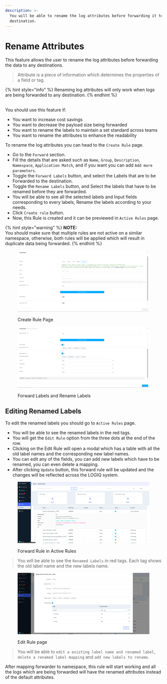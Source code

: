```yaml
---
description: >-
  You will be able to rename the log attributes before forwarding it to any
  destination.
---
```


# Rename Attributes

This feature allows the user to rename the log attributes before forwarding the data to any destinations.

> Attribute is a piece of information which determines the properties of a field or tag.

{% hint style="info" %}
Renaming log attributes will only work when logs are being forwarded to any destination.
{% endhint %}

\
You should use this feature if:

* You want to increase cost savings
* You want to decrease the payload size being forwarded
* You want to rename the labels to maintain a set standard across teams
* You want to rename the attributes to enhance the readability&#x20;

To rename the log attributes you can head to the `Create Rule` page.

* Go to the `Forward` section.
* Fill the details that are asked such as `Name`, `Group`, `Description`, `Namespace`, `Application Match`, and if you want you can add `Add more parameters`.
* Toggle the `Forward Labels` button, and select the Labels that are to be Forwarded to the destination.
* Toggle the `Rename Labels` button, and Select the labels that have to be renamed before they are forwarded.
* You will be able to see all the selected labels and Input fields corresponding to every labels, Rename the labels according to your needs.
* Click `Create rule` button.
* Now, this Rule is created and it can be previewed in `Active Rules` page.

{% hint style="warning" %}
**NOTE:**\
You should make sure that multiple rules are not active on a similar namespace, otherwise, both rules will be applied which will result in duplicate data being forwarded.&#x20;
{% endhint %}

<figure><img src="../.gitbook/assets/Screenshot from 2023-01-02 18-27-48.png" alt=""><figcaption><p>Create Rule Page</p></figcaption></figure>

<figure><img src="../.gitbook/assets/Screenshot from 2023-01-02 19-00-52.png" alt=""><figcaption><p>Forward Labels and Rename Labels</p></figcaption></figure>

## Editing Renamed Labels

To edit the renamed labels you should go to `Active Rules` page.

* You will be able to see the renamed labels in the red tags.
* You will get the `Edit Rule` option from the three dots at the end of the row.
* Clicking on the Edit Rule will open a modal which has a table with all the old label names and the corresponding new label names.
* You can edit any of the fields, you can add new labels which have to be renamed, you can even delete a mapping.
* After clicking `Update` button, this forward rule will be updated and the changes will be reflected across the LOGIQ system.&#x20;

<figure><img src="../.gitbook/assets/Screenshot from 2023-01-02 19-22-44 (1).png" alt=""><figcaption><p>Forward Rule in Active Rules</p></figcaption></figure>

> You will be able to see the `Renamed Labels` in red tags. Each tag shows the old label name and the new labels name. &#x20;

<figure><img src="../.gitbook/assets/Screenshot from 2023-01-02 19-23-12.png" alt=""><figcaption><p>Edit Rule page</p></figcaption></figure>

> You will be able to `edit a existing label name and renamed label`, `delete a renamed label mapping` and `add new labels to rename`.

After mapping forwarder to namespace, this rule will start working and all the logs which are being forwarded will have the renamed attributes instead of the default attributes.&#x20;
